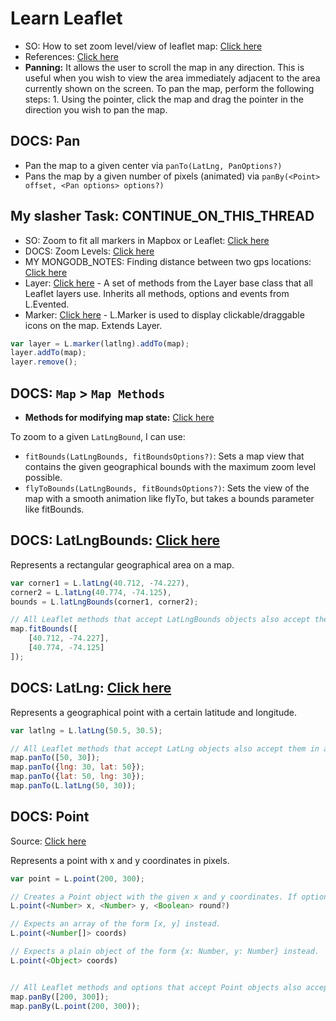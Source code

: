 # Learn Leaflet

- SO: How to set zoom level/view of leaflet map: [Click here](https://stackoverflow.com/questions/48450273/how-to-set-zoom-level-view-of-leaflet-map)
- References: [Click here](https://leafletjs.com/reference.html)
- **Panning:** It allows the user to scroll the map in any direction. This is useful when you wish to view the area immediately adjacent to the area currently shown on the screen. To pan the map, perform the following steps: 1. Using the pointer, click the map and drag the pointer in the direction you wish to pan the map.

## DOCS: Pan

- Pan the map to a given center via `panTo(LatLng, PanOptions?)`
- Pans the map by a given number of pixels (animated) via `panBy(<Point> offset, <Pan options> options?)`

## My slasher Task: CONTINUE_ON_THIS_THREAD

- SO: Zoom to fit all markers in Mapbox or Leaflet: [Click here](https://stackoverflow.com/questions/16845614/zoom-to-fit-all-markers-in-mapbox-or-leaflet)
- DOCS: Zoom Levels: [Click here](https://leafletjs.com/examples/zoom-levels/)
- MY MONGODB_NOTES: Finding distance between two gps locations: [Click here](https://github.com/sahilrajput03/learning-monogo-and-mongoosejs#finding-distance-between-two-gps-locations-point-to-point-and-not-the-actual-travelling-distance-by-roads)
- Layer: [Click here](https://leafletjs.com/reference.html#layer) - A set of methods from the Layer base class that all Leaflet layers use. Inherits all methods, options and events from L.Evented.
- Marker: [Click here](https://leafletjs.com/reference.html#marker) - L.Marker is used to display clickable/draggable icons on the map. Extends Layer.
```js
var layer = L.marker(latlng).addTo(map);
layer.addTo(map);
layer.remove();
```

## DOCS: `Map` > `Map Methods`

- **Methods for modifying map state:** [Click here](https://leafletjs.com/reference.html#map-methods-for-modifying-map-state)

To zoom to a given `LatLngBound`, I can use:

- `fitBounds(LatLngBounds, fitBoundsOptions?)`: Sets a map view that contains the given geographical bounds with the maximum zoom level possible.
- `flyToBounds(LatLngBounds, fitBoundsOptions?)`: Sets the view of the map with a smooth animation like flyTo, but takes a bounds parameter like fitBounds.

## DOCS: LatLngBounds: [Click here](https://leafletjs.com/reference.html#latlngbounds)

Represents a rectangular geographical area on a map.

```js
var corner1 = L.latLng(40.712, -74.227),
corner2 = L.latLng(40.774, -74.125),
bounds = L.latLngBounds(corner1, corner2);

// All Leaflet methods that accept LatLngBounds objects also accept them in a simple Array form (unless noted otherwise), so the bounds example above can be passed like this:
map.fitBounds([
    [40.712, -74.227],
    [40.774, -74.125]
]);
```

## DOCS: LatLng: [Click here](https://leafletjs.com/reference.html#latlng)

  Represents a geographical point with a certain latitude and longitude.

```js
var latlng = L.latLng(50.5, 30.5);

// All Leaflet methods that accept LatLng objects also accept them in a simple Array form and simple object form (unless noted otherwise), so these lines are equivalent:
map.panTo([50, 30]);
map.panTo({lng: 30, lat: 50});
map.panTo({lat: 50, lng: 30});
map.panTo(L.latLng(50, 30));
```

## DOCS: Point

Source: [Click here](https://leafletjs.com/reference.html#point)

Represents a point with x and y coordinates in pixels.

```ts
var point = L.point(200, 300);

// Creates a Point object with the given x and y coordinates. If optional round is set to true, rounds the x and y values.
L.point(<Number> x, <Number> y, <Boolean> round?)

// Expects an array of the form [x, y] instead.
L.point(<Number[]> coords)

// Expects a plain object of the form {x: Number, y: Number} instead.
L.point(<Object> coords)


// All Leaflet methods and options that accept Point objects also accept them in a simple Array form (unless noted otherwise), so these lines are equivalent:
map.panBy([200, 300]);
map.panBy(L.point(200, 300));
```
